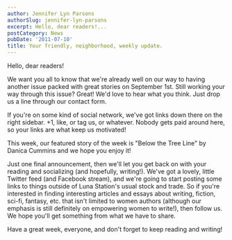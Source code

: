```yaml
---
author: Jennifer Lyn Parsons
authorSlug: jennifer-lyn-parsons
excerpt: Hello, dear readers!...
postCategory: News
pubDate: '2011-07-10'
title: Your friendly, neighborhood, weekly update.
---
```

Hello, dear readers!

We want you all to know that we're already well on our way to having another issue packed with great stories on September 1st. Still working your way through this issue? Great! We'd love to hear what you think. Just drop us a line through our contact form.

If you're on some kind of social network, we've got links down there on the right sidebar. +1, like, or tag us, or whatever. Nobody gets paid around here, so your links are what keep us motivated!

This week, our featured story of the week is "Below the Tree Line" by Danica Cummins and we hope you enjoy it!

Just one final announcement, then we'll let you get back on with your reading and socializing (and hopefully, writing!). We've got a lovely, little Twitter feed (and Facebook stream), and we're going to start posting some links to things outside of Luna Station's usual stock and trade. So if you're interested in finding interesting articles and essays about writing, fiction, sci-fi, fantasy, etc. that isn't limited to women authors (although our emphasis is still definitely on empowering women to write!), then follow us. We hope you'll get something from what we have to share.

Have a great week, everyone, and don't forget to keep reading and writing!